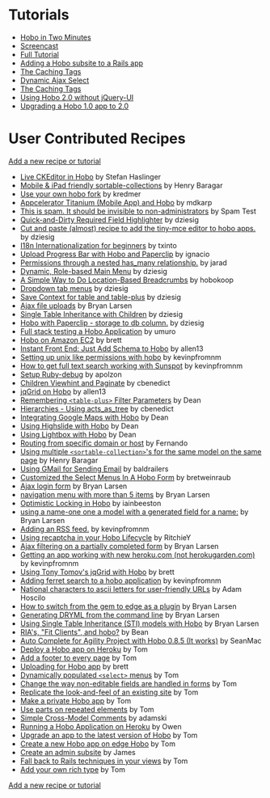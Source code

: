 # Tutorials

* [Hobo in Two Minutes](two-minutes)
* [Screencast](screencast)
* [Full Tutorial](agility)
* [Adding a Hobo subsite to a Rails app](subsite)
* [The Caching Tags](caching)
* [Dynamic Ajax Select](dynamic_ajax_select_menus)
* [The Caching Tags](caching)
* [Using Hobo 2.0 without jQuery-UI](http://hobocentral.net/blog/2012/12/21/using-hobo-2-0-without-jquery-ui/)
* [Upgrading a Hobo 1.0 app to 2.0](upgrade)

# User Contributed Recipes

[Add a new recipe or tutorial](https://github.com/Hobo/hobodoc/new/master/doc/tutorials)

* [Live CKEditor in Hobo](https://gist.github.com/haslinger/7838039) by Stefan Haslinger
* [Mobile & iPad friendly sortable-collections](1804-mobile-ipad-friendly-sortable-collections) by Henry Baragar
* [Use your own hobo fork](1803-use-your-own-hobo-fork) by kredmer
* [Appcelerator Titanium (Mobile App) and Hobo](1802-appcelerator-titanium-mobile-app-and-hobo) by mdkarp
* [This is spam.  It should be invisible to non-administrators](665-this-is-spam-it-should-be) by Spam Test
* [Quick-and-Dirty Required Field Highlighter](75-quick-and-dirty-required-field-highlighter) by dziesig
* [Cut and paste (almost) recipe to add the tiny-mce editor to hobo apps.](74-cut-and-paste-almost-recipe-to) by dziesig
* [I18n Internationalization for beginners](73-i18n-internationalization-for-beginners) by txinto
* [Upload Progress  Bar with Hobo and Paperclip](72-upload-progress-bar-with-hobo-and) by ignacio
* [Permissions through a nested has_many relationship.](70-permissions-through-a-nested-has-many) by jarad
* [Dynamic, Role-based Main Menu](69-dynamic-role-based-main-menu) by dziesig
* [A Simple Way to Do Location-Based Breadcrumbs](68-a-simple-way-to-do-location) by hobokoop
* [Dropdown tab menus](67-dropdown-tab-menus) by dziesig
* [Save Context for table and table-plus](66-save-context-for-table-and-table) by dziesig
* [Ajax file uploads](65-ajax-file-uploads) by Bryan Larsen
* [Single Table Inheritance with Children](64-single-table-inheritance-with-children) by dziesig
* [Hobo with Paperclip - storage to db column.](63-hobo-with-paperclip-storage-to-db) by dziesig
* [Full stack testing a Hobo Application](62-full-stack-testing-a-hobo-application) by umuro
* [Hobo on Amazon EC2](61-hobo-on-amazon-ec2) by brett
* [Instant Front End: Just Add Schema to Hobo](59-instant-front-end-just-add-schema) by allen13
* [Setting up unix like permissions with hobo](58-setting-up-unix-like-permissions-with) by kevinpfromnm
* [How to get full text search working with Sunspot](57-how-to-get-full-text-search) by kevinpfromnm
* [Setup Ruby-debug](56-setup-ruby-debug) by apolzon
* [Children Viewhint and Paginate](55-children-viewhint-and-paginate) by cbenedict
* [jqGrid on Hobo](54-jqgrid-on-hobo) by allen13
* [Remembering `<table-plus>` Filter Parameters](53-remembering-table-plus-filter-parameters) by Dean
* [Hierarchies - Using acts_as_tree](52-hierarchies-using-acts-as-tree) by cbenedict
* [Integrating Google Maps with Hobo](50-integrating-google-maps-with-hobo) by Dean
* [Using Highslide with Hobo](49-using-highslide-with-hobo) by Dean
* [Using Lightbox with Hobo](46-using-lightbox-with-hobo) by Dean
* [Routing from specific domain or host](45-routing-from-specific-domain-or-host) by Fernando
* [Using multiple `<sortable-collection>`'s for the same model on the same page](44-using-multiple-sortable-collection-s-for) by Henry Baragar
* [Using GMail for Sending Email](43-using-gmail-for-sending-email) by baldrailers
* [Customized the Select Menus In A Hobo Form](42-customized-the-select-menus-in-a) by bretweinraub
* [Ajax login form](41-ajax-login-form) by Bryan Larsen
* [navigation menu with more than 5 items](40-navigation-menu-with-more-than-5) by Bryan Larsen
* [Optimistic Locking in Hobo](38-optimistic-locking-in-hobo) by iainbeeston
* [using a name-one one a model with a generated field for a name:](36-using-a-name-one-one-a) by Bryan Larsen
* [Adding an RSS feed.](35-adding-an-rss-feed) by kevinpfromnm
* [Using recaptcha in your Hobo Lifecycle](34-using-recaptcha-in-your-hobo-lifecycle) by RitchieY
* [Ajax filtering on a partially completed form](33-ajax-filtering-on-a-partially-completed) by Bryan Larsen
* [Getting an app working with new heroku.com (not herokugarden.com)](32-getting-an-app-working-with-new) by kevinpfromnm
* [Using Tony Tomov's jqGrid with Hobo](31-using-tony-tomov-s-jqgrid-with) by brett
* [Adding ferret search to a hobo application](30-adding-ferret-search-to-a-hobo) by kevinpfromnm
* [National characters to ascii letters for user-friendly URLs](29-national-characters-to-ascii-letters-for) by Adam Hoscilo
* [How to switch from the gem to edge as a plugin](27-how-to-switch-from-the-gem) by Bryan Larsen
* [Generating DRYML from the command line](25-generating-dryml-from-the-command-line) by Bryan Larsen
* [Using Single Table Inheritance (STI) models with Hobo](23-using-single-table-inheritance-sti-models) by Bryan Larsen
* [RIA's, "Fit Clients", and hobo?](22-ria-s-fit-clients-and-hobo) by Bean
* [Auto Complete for Agility Project with Hobo 0.8.5 (It works)](20-auto-complete-for-agility-project-with) by SeanMac
* [Deploy a Hobo app on Heroku](19-deploy-a-hobo-app-on-heroku) by Tom
* [Add a footer to every page](17-add-a-footer-to-every-page) by Tom
* [Uploading for Hobo app](16-uploading-for-hobo-app) by brett
* [Dynamically populated `<select>` menus](15-dynamically-populated-select-menus) by Tom
* [Change the way non-editable fields are handled in forms](12-change-the-way-non-editable-fields) by Tom
* [Replicate the look-and-feel of an existing site](11-replicate-the-look-and-feel-of) by Tom
* [Make a private Hobo app](10-make-a-private-hobo-app) by Tom
* [Use parts on repeated elements](8-use-parts-on-repeated-elements) by Tom
* [Simple Cross-Model Comments](7-simple-cross-model-comments) by adamski
* [Running a Hobo Application on Heroku](6-running-a-hobo-application-on-heroku) by Owen
* [Upgrade an app to the latest version of Hobo](5-upgrade-an-app-to-the-latest) by Tom
* [Create a new Hobo app on edge Hobo](4-create-a-new-hobo-app-on) by Tom
* [Create an admin subsite](3-create-an-admin-subsite) by James
* [Fall back to Rails techniques in your views](2-fall-back-to-rails-techniques-in) by Tom
* [Add your own rich type](1-add-your-own-rich-type) by Tom

[Add a new recipe or tutorial](https://github.com/Hobo/hobodoc/new/master/doc/tutorials)
